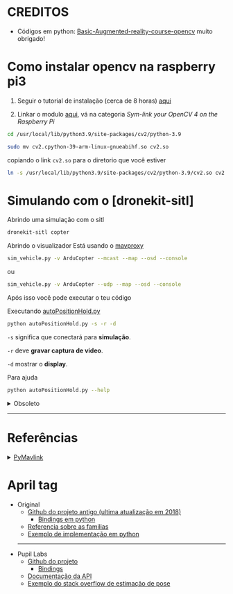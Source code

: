 # CREDITOS

- Códigos em python: [Basic-Augmented-reality-course-opencv](https://github.com/Asadullah-Dal17/Basic-Augmented-reality-course-opencv) muito obrigado!

# Como instalar opencv na raspberry pi3

1. Seguir o tutorial de instalação (cerca de 8 horas) [aqui](https://linuxize.com/post/how-to-install-opencv-on-raspberry-pi/)

2. Linkar o modulo [aqui](https://pyimagesearch.com/2019/09/16/install-opencv-4-on-raspberry-pi-4-and-raspbian-buster/), vá na categoria _Sym-link your OpenCV 4 on the Raspberry Pi_

```bash
cd /usr/local/lib/python3.9/site-packages/cv2/python-3.9
```

```bash
sudo mv cv2.cpython-39-arm-linux-gnueabihf.so cv2.so
```

copiando o link `cv2.so` para o diretorio que você estiver

```bash
ln -s /usr/local/lib/python3.9/site-packages/cv2/python-3.9/cv2.so cv2.so
```

# Simulando com o [dronekit-sitl]

Abrindo uma simulação com o sitl

```bash
dronekit-sitl copter
```

Abrindo o visualizador Está usando o [mavproxy](https://github.com/ArduPilot/MAVProxy)

```bash
sim_vehicle.py -v ArduCopter --mcast --map --osd --console
```

ou

```bash
sim_vehicle.py -v ArduCopter --udp --map --osd --console
```

Após isso você pode executar o teu código

Executando [autoPositionHold.py](https://github.com/ZRafaF/OpencvPosHold/blob/master/autoPositionHold.py)

```bash
python autoPositionHold.py -s -r -d
```

```-s``` 
significa que conectará para **simulação**.

```-r``` 
deve **gravar captura de video**.

```-d``` 
mostrar o **display**.

Para ajuda 
```bash
python autoPositionHold.py --help
```

<details>
<summary>Obsoleto</summary>
<br>
Conectar no SITL

```python
vehicle = connect('tcp:127.0.0.1:5760', wait_ready=True)
```

> Colocar o valor da porta que foi aberta no lugar do "5760"
</details>


___

# Referências

<details>
<summary><a href="https://github.com/ArduPilot/pymavlink">PyMavlink</a></summary>
<br>
Esta é a bibliotéca em python para se comunicar com a controladora através do protocolo mavlink.

Links uteis:

- [Documentação](https://github.com/ArduPilot/pymavlink)
- [Guia mavlink](https://dronekit-python.readthedocs.io/en/latest/guide/index.html)
- [Comandos categorizados](https://ardupilot.org/dev/docs/mavlink-commands.html)
- [Lista completa de mensagens](https://mavlink.io/en/messages/common.html)
- Exemplos:
  - [Playlist com alguns exemplos](https://www.youtube.com/playlist?list=PLy9nLDKxDN68cwdt5EznyAul6R8mUSNou)
  - [Exemplos bem documentados de funções básicas](https://www.ardusub.com/developers/pymavlink.html)
- [Descrição mensagem de controle do drone](https://ardupilot.org/dev/docs/copter-commands-in-guided-mode.html#movement-command-details)

</details>

# April tag
* Original
  * [Github do projeto antigo (ultima atualização em 2018)](https://github.com/swatbotics/apriltag)
    * [Bindings em python](https://github.com/swatbotics/apriltag/blob/master/python/apriltag.py)
  * [Referencia sobre as familias](https://www.ssontech.com/docs/SynthEyesUM_files/Choosing_an_AprilTag.html)
  * [Exemplo de implementação em python](https://pyimagesearch.com/2020/11/02/apriltag-with-python/)
  ___
* Pupil Labs
  * [Github do projeto](https://github.com/pupil-labs/apriltags)
    * [Bindings](https://github.com/pupil-labs/apriltags/blob/main/src/pupil_apriltags/bindings.py)
  * [Documentação da API](https://pupil-apriltags.readthedocs.io/en/stable/index.html)
  * [Exemplo do stack overflow de estimação de pose](https://stackoverflow.com/questions/59044973/how-do-i-draw-a-line-indicating-the-orientation-of-an-apriltag)